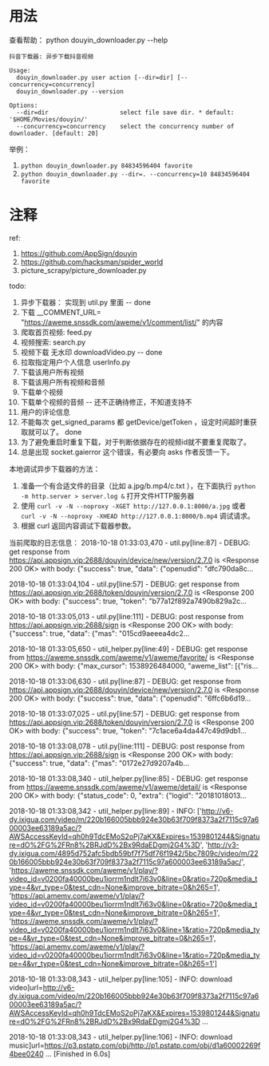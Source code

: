 


# 用法
查看帮助： python douyin_downloader.py --help
```
抖音下载器: 异步下载抖音视频

Usage:
  douyin_downloader.py user action [--dir=dir] [--concurrency=concurrency]
  douyin_downloader.py --version

Options:
  --dir=dir                    select file save dir. * default: '$HOME/Movies/douyin/'
  --concurrency=concurrency    select the concurrency number of downloader. [default: 20]
```
举例：
1. `python douyin_downloader.py 84834596404 favorite`
2. `python douyin_downloader.py --dir=. --concurrency=10 84834596404 favorite`



# 注释



ref: 
1. https://github.com/AppSign/douyin
2. https://github.com/hacksman/spider_world
3. picture_scrapy/picture_downloader.py

todo:
1. 异步下载器： 实现到 util.py 里面 -- done
2. 下载 __COMMENT_URL= "https://aweme.snssdk.com/aweme/v1/comment/list/" 的内容
3. 爬取首页视频: feed.py
4. 视频搜索: search.py
5. 视频下载 无水印 downloadVideo.py -- done
6. 拉取指定用户个人信息 userInfo.py
7. 下载该用户所有视频
8. 下载该用户所有视频和音频
9. 下载单个视频
10. 下载单个视频的音频 -- 还不正确待修正，不知道支持不
11. 用户的评论信息
12. 不能每次 get_signed_params 都 getDevice/getToken ，设定时间超时重获取就可以了。 done
13. 为了避免重启时重复下载，对于判断依据存在的视频id就不要重复爬取了。
14. 总是出现 socket.gaierror 这个错误，有必要向 asks 作者反馈一下。


本地调试异步下载器的方法：
1. 准备一个有合适文件的目录（比如 a.jpg/b.mp4/c.txt ），在下面执行 `python -m http.server > server.log &` 打开文件HTTP服务器
2. 使用 `curl -v -N --noproxy -XGET http://127.0.0.1:8000/a.jpg` 或者 `curl -v -N --noproxy -XHEAD http://127.0.0.1:8000/b.mp4` 调试请求。
3. 根据 curl 返回内容调试下载器参数。





当前爬取的日志信息：
2018-10-18 01:33:03,470 - util.py[line:87] - DEBUG: get response from https://api.appsign.vip:2688/douyin/device/new/version/2.7.0 is <Response 200 OK> with body: {"success": true, "data": {"openudid": "dfc790da8c...

2018-10-18 01:33:04,104 - util.py[line:57] - DEBUG: get response from https://api.appsign.vip:2688/token/douyin/version/2.7.0 is <Response 200 OK> with body: {"success": true, "token": "b77a12f892a7490b829a2c...

2018-10-18 01:33:05,013 - util.py[line:111] - DEBUG: post response from https://api.appsign.vip:2688/sign is <Response 200 OK> with body: {"success": true, "data": {"mas": "015cd9aeeea4dc2...

2018-10-18 01:33:05,650 - util_helper.py[line:49] - DEBUG: get response from https://aweme.snssdk.com/aweme/v1/aweme/favorite/ is <Response 200 OK> with body: {"max_cursor": 1538926484000, "aweme_list": [{"ris...

2018-10-18 01:33:06,630 - util.py[line:87] - DEBUG: get response from https://api.appsign.vip:2688/douyin/device/new/version/2.7.0 is <Response 200 OK> with body: {"success": true, "data": {"openudid": "6ffc6b6d19...

2018-10-18 01:33:07,025 - util.py[line:57] - DEBUG: get response from https://api.appsign.vip:2688/token/douyin/version/2.7.0 is <Response 200 OK> with body: {"success": true, "token": "7c1ace6a4da447c49d9db1...

2018-10-18 01:33:08,078 - util.py[line:111] - DEBUG: post response from https://api.appsign.vip:2688/sign is <Response 200 OK> with body: {"success": true, "data": {"mas": "0172e27d9207a4b...

2018-10-18 01:33:08,340 - util_helper.py[line:85] - DEBUG: get response from https://aweme.snssdk.com/aweme/v1/aweme/detail/ is <Response 200 OK> with body: {"status_code": 0, "extra": {"logid": "20181018013...

2018-10-18 01:33:08,342 - util_helper.py[line:89] - INFO: ['http://v6-dy.ixigua.com/video/m/220b166005bbb924e30b63f709f8373a2f7115c97a600003ee63189a5ac/?AWSAccessKeyId=qh0h9TdcEMoS2oPj7aKX&Expires=1539801244&Signature=dO%2FG%2FRn8%2BRJdD%2Bx9RdaEDgmj2G4%3D', 'http://v3-dy.ixigua.com/4895d752afc5bdb59bf7f75df76f1942/5bc7809c/video/m/220b166005bbb924e30b63f709f8373a2f7115c97a600003ee63189a5ac/', 'https://aweme.snssdk.com/aweme/v1/play/?video_id=v0200fa40000beu1iorrm1ndlt7i63v0&line=0&ratio=720p&media_type=4&vr_type=0&test_cdn=None&improve_bitrate=0&h265=1', 'https://api.amemv.com/aweme/v1/play/?video_id=v0200fa40000beu1iorrm1ndlt7i63v0&line=0&ratio=720p&media_type=4&vr_type=0&test_cdn=None&improve_bitrate=0&h265=1', 'https://aweme.snssdk.com/aweme/v1/play/?video_id=v0200fa40000beu1iorrm1ndlt7i63v0&line=1&ratio=720p&media_type=4&vr_type=0&test_cdn=None&improve_bitrate=0&h265=1', 'https://api.amemv.com/aweme/v1/play/?video_id=v0200fa40000beu1iorrm1ndlt7i63v0&line=1&ratio=720p&media_type=4&vr_type=0&test_cdn=None&improve_bitrate=0&h265=1']

2018-10-18 01:33:08,343 - util_helper.py[line:105] - INFO: download video]url=http://v6-dy.ixigua.com/video/m/220b166005bbb924e30b63f709f8373a2f7115c97a600003ee63189a5ac/?AWSAccessKeyId=qh0h9TdcEMoS2oPj7aKX&Expires=1539801244&Signature=dO%2FG%2FRn8%2BRJdD%2Bx9RdaEDgmj2G4%3D ...

2018-10-18 01:33:08,343 - util_helper.py[line:106] - INFO: download music]url=https://p3.pstatp.com/obj/http://p1.pstatp.com/obj/d1a60002269f4bee0240 ...
[Finished in 6.0s]



